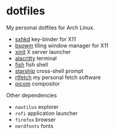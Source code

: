 # dotfiles

My personal dotfiles for Arch Linux.

+ [sxhkd](./sxhkd) key-binder for X11
+ [bspwm](./bspwm) tiling window manager for X11
+ [xinit](./xinit) X server launcher
+ [alacritty](./alacritty) terminal
+ [fish](./fish) fish shell
+ [starship](./starship) cross-shell prompt
+ [rtfetch](./rtfetch) my personal fetch software
+ [picom](./picom) compositor

Other dependencies

+ `nautilus` explorer
+ `rofi` application launcher
+ `firefox` browser
+ `nerdfonts` fonts

